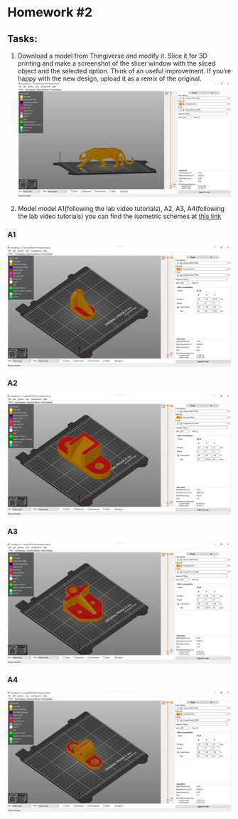 # Homework #2

## Tasks:
1. Download a model from Thingiverse and modify it. Slice it for 3D printing
and make a screenshot of the slicer window with the sliced object and the
selected option. Think of an useful improvement. If you’re happy with the
new design, upload it as a remix of the original.
![Panther_keychain](Panther_keychain.png)

2. Model model A1(following the lab video tutorials), A2, A3, A4(following the
lab video tutorials) you can find the isometric schemes at [this link](https://drive.google.com/drive/folders/1XKvajzrTkdgdxZ_gibBK8fPAChzNmGnM)
### A1
![A1](A1.png)
### A2
![A2](A2.png)
### A3
![A3](A3.png)
### A4
![A4](A4.png)
